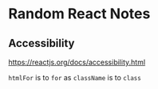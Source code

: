 # Random React Notes

## Accessibility

https://reactjs.org/docs/accessibility.html

`htmlFor` is to `for` as `className` is to `class`
